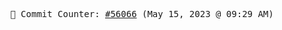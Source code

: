 <p align="center">
    <samp>
        📮 Commit Counter: <a href="https://github.com/Javascript-void0/Javascript-void0/commits/main">#56066</a> (May 15, 2023 @ 09:29 AM)
    </samp>
</p>